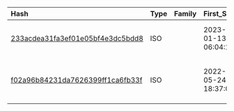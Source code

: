 |Hash|Type|Family|First_Seen|Name|
|:--|:--|:--|:--|:--|
|[233acdea31fa3ef01e05bf4e3dc5bdd8](https://www.virustotal.com/gui/file/233acdea31fa3ef01e05bf4e3dc5bdd8)|ISO||2023-01-13 06:04:10|6615 -  WC  REAS OF   TSG  ALANO ET AL.iso|
|[f02a96b84231da7626399ff1ca6fb33f](https://www.virustotal.com/gui/file/f02a96b84231da7626399ff1ca6fb33f)|ISO||2022-05-24 18:37:03|Application-Form-YSEALI-Academic-Fellowship.iso|
